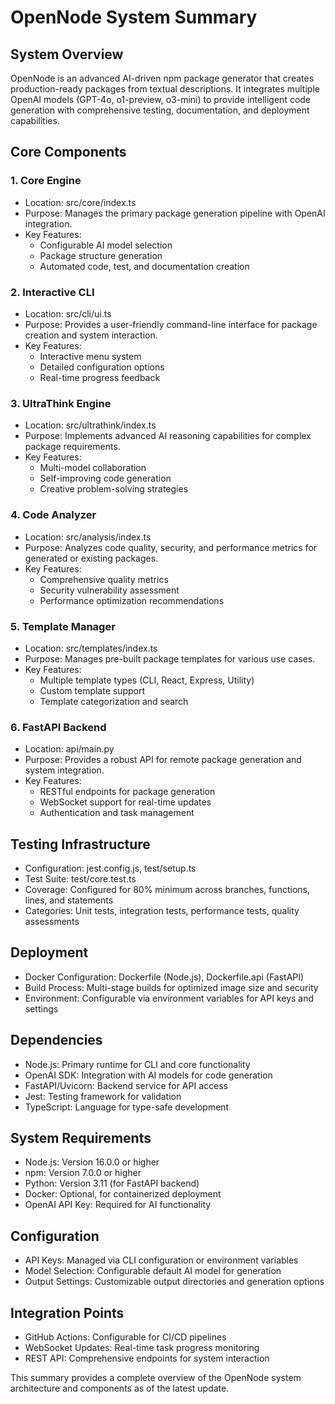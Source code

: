 # OpenNode System Summary

## System Overview

OpenNode is an advanced AI-driven npm package generator that creates production-ready packages from textual descriptions. It integrates multiple OpenAI models (GPT-4o, o1-preview, o3-mini) to provide intelligent code generation with comprehensive testing, documentation, and deployment capabilities.

## Core Components

### 1. Core Engine

- Location: src/core/index.ts
- Purpose: Manages the primary package generation pipeline with OpenAI integration.
- Key Features:
  - Configurable AI model selection
  - Package structure generation
  - Automated code, test, and documentation creation

### 2. Interactive CLI

- Location: src/cli/ui.ts
- Purpose: Provides a user-friendly command-line interface for package creation and system interaction.
- Key Features:
  - Interactive menu system
  - Detailed configuration options
  - Real-time progress feedback

### 3. UltraThink Engine

- Location: src/ultrathink/index.ts
- Purpose: Implements advanced AI reasoning capabilities for complex package requirements.
- Key Features:
  - Multi-model collaboration
  - Self-improving code generation
  - Creative problem-solving strategies

### 4. Code Analyzer

- Location: src/analysis/index.ts
- Purpose: Analyzes code quality, security, and performance metrics for generated or existing packages.
- Key Features:
  - Comprehensive quality metrics
  - Security vulnerability assessment
  - Performance optimization recommendations

### 5. Template Manager

- Location: src/templates/index.ts
- Purpose: Manages pre-built package templates for various use cases.
- Key Features:
  - Multiple template types (CLI, React, Express, Utility)
  - Custom template support
  - Template categorization and search

### 6. FastAPI Backend

- Location: api/main.py
- Purpose: Provides a robust API for remote package generation and system integration.
- Key Features:
  - RESTful endpoints for package generation
  - WebSocket support for real-time updates
  - Authentication and task management

## Testing Infrastructure

- Configuration: jest.config.js, test/setup.ts
- Test Suite: test/core.test.ts
- Coverage: Configured for 80% minimum across branches, functions, lines, and statements
- Categories: Unit tests, integration tests, performance tests, quality assessments

## Deployment

- Docker Configuration: Dockerfile (Node.js), Dockerfile.api (FastAPI)
- Build Process: Multi-stage builds for optimized image size and security
- Environment: Configurable via environment variables for API keys and settings

## Dependencies

- Node.js: Primary runtime for CLI and core functionality
- OpenAI SDK: Integration with AI models for code generation
- FastAPI/Uvicorn: Backend service for API access
- Jest: Testing framework for validation
- TypeScript: Language for type-safe development

## System Requirements

- Node.js: Version 16.0.0 or higher
- npm: Version 7.0.0 or higher
- Python: Version 3.11 (for FastAPI backend)
- Docker: Optional, for containerized deployment
- OpenAI API Key: Required for AI functionality

## Configuration

- API Keys: Managed via CLI configuration or environment variables
- Model Selection: Configurable default AI model for generation
- Output Settings: Customizable output directories and generation options

## Integration Points

- GitHub Actions: Configurable for CI/CD pipelines
- WebSocket Updates: Real-time task progress monitoring
- REST API: Comprehensive endpoints for system interaction

This summary provides a complete overview of the OpenNode system architecture and components as of the latest update.
